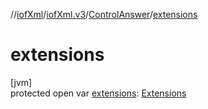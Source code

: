 //[iofXml](../../../index.md)/[iofXml.v3](../index.md)/[ControlAnswer](index.md)/[extensions](extensions.md)

# extensions

[jvm]\
protected open var [extensions](extensions.md): [Extensions](../-extensions/index.md)
